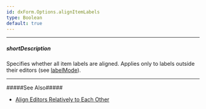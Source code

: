 ```yaml
---
id: dxForm.Options.alignItemLabels
type: Boolean
default: true
---
```

---
##### shortDescription
Specifies whether all item labels are aligned. Applies only to labels outside their editors (see [labelMode](/api-reference/10%20UI%20Components/dxForm/1%20Configuration/labelMode.md '/Documentation/ApiReference/UI_Components/dxForm/Configuration/#labelMode')).

---
#####See Also#####
- [Align Editors Relatively to Each Other](/concepts/05%20UI%20Components/Form/15%20Configure%20Item%20Labels/05%20Location%20and%20Alignment/10%20Align%20Editors%20Relatively%20to%20Each%20Other.md '/Documentation/Guide/UI_Components/Form/Configure_Item_Labels/Location_and_Alignment/#Align_Editors_Relatively_to_Each_Other')